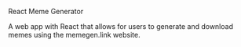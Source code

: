 React Meme Generator

A web app with React that allows for users to generate and download memes using the memegen.link website.

